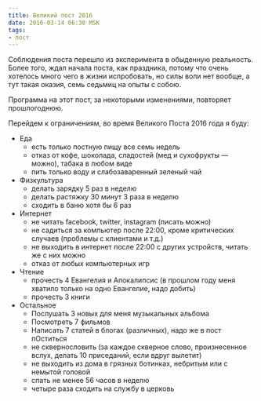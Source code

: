 ```yaml
---
title: Великий пост 2016
date: 2016-03-14 06:30 MSK
tags:
- пост
---
```


Соблюдения поста перешло из эксперимента в обыденную реальность. Более того, ждал начала поста, как праздника, потому
что очень хотелось много чего в жизни испробовать, но силы воли нет вообще, а тут такая оказия, семь седьмиц на
опыты с собою.

Программа на этот пост, за некоторыми изменениями, повторяет прошлогоднюю.


<!-- more -->

Перейдем к ограничениям, во время Великого Поста 2016 года я буду:

* Еда
  * есть только постную пищу все семь недель
  * отказ от кофе, шоколада, сладостей (мед и сухофрукты — можно), табака в любом виде
  * пить только воду и слабозаваренный зеленый чай
* Физкультура
  * делать зарядку 5 раз в неделю
  * делать растяжку 30 минут 3 раза в неделю
  * сходить в баню хотя бы 6 раз
* Интернет
  * не читать facebook, twitter, instagram (писать можно)
  * не садиться за компьютер после 22:00, кроме критических случаев (проблемы с клиентами и т.д.)
  * не выходить в интернет после 22:00 с других устройств, читать же с них можно
  * отказ от любых компьютерных игр
* Чтение
  * прочесть 4 Евангелия и Апокалипсис (в прошлом году меня хватило только на одно Евангелие, надо добить)
  * прочесть 3 книги
* Остальное
  * Послушать 3 новых для меня музыкальных альбома
  * Посмотреть 7 фильмов
  * Написать 7 статей в блогах (различных), надо же в пост пОститься
  * не сквернословить (за каждое скверное слово, произнесенное вслух, делать 10 приседаний, если вдруг вылетит)
  * не выходить из дома в грязных ботинках, небритым или с немытой головой
  * спать не менее 56 часов в неделю
  * четыре раза сходить на службу в церковь
